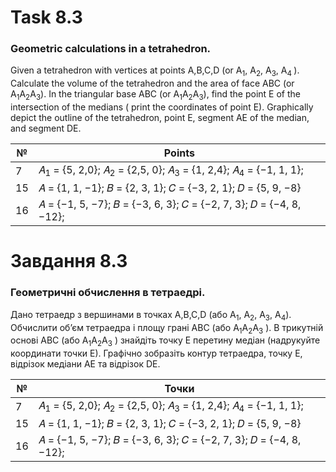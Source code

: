 # Task 8.3

### Geometric calculations in a tetrahedron.

Given a tetrahedron with vertices at points A,B,C,D (or A<sub>1</sub>, A<sub>2</sub>, A<sub>3</sub>, A<sub>4 </sub>).
Calculate the volume of the tetrahedron and the area of face ABC (or A<sub>1</sub>A<sub>2</sub>A<sub>3</sub>). In the
triangular base ABC (or A<sub>1</sub>A<sub>2</sub>A<sub>3</sub>), find the point E of the intersection of the medians (
print the coordinates of point E). Graphically depict the outline of the tetrahedron, point E, segment AE of the median,
and segment DE.

|№|Points|
|-|-|
|7|𝐴<sub>1</sub> = {5, 2,0}; 𝐴<sub>2</sub> = {2,5, 0}; 𝐴<sub>3</sub> = {1, 2,4}; 𝐴<sub>4</sub> = {−1, 1, 1};|
|15|𝐴 = {1, 1, −1}; 𝐵 = {2, 3, 1}; 𝐶 = {−3, 2, 1}; 𝐷 = {5, 9, −8}|
|16|𝐴 = {−1, 5, −7}; 𝐵 = {−3, 6, 3}; 𝐶 = {−2, 7, 3}; 𝐷 = {−4, 8, −12};|
# Завдання 8.3

### Геометричні обчислення в тетраедрі.

Дано тетраедр з вершинами в точках A,B,C,D (або
A<sub>1</sub>, A<sub>2</sub>, A<sub>3</sub>, A<sub>4</sub>).
Обчислити об’єм тетраедра і площу грані ABC (або
A<sub>1</sub>A<sub>2</sub>A<sub>3</sub>
). В трикутній основі
ABC (або A<sub>1</sub>A<sub>2</sub>A<sub>3</sub>
) знайдіть точку E перетину медіан (надрукуйте координати
точки Е). Графічно зобразіть контур тетраедра, точку Е, відрізок медіани AE та
відрізок DE.

|№|Точки|
|-|-|
|7|𝐴<sub>1</sub> = {5, 2,0}; 𝐴<sub>2</sub> = {2,5, 0}; 𝐴<sub>3</sub> = {1, 2,4}; 𝐴<sub>4</sub> = {−1, 1, 1};|
|15|𝐴 = {1, 1, −1}; 𝐵 = {2, 3, 1}; 𝐶 = {−3, 2, 1}; 𝐷 = {5, 9, −8}|
|16|𝐴 = {−1, 5, −7}; 𝐵 = {−3, 6, 3}; 𝐶 = {−2, 7, 3}; 𝐷 = {−4, 8, −12};|
